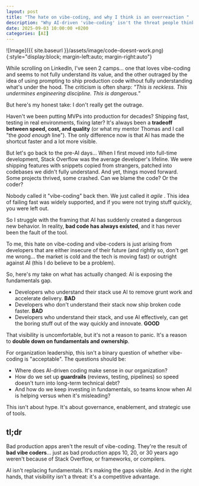```yaml
---
layout: post
title: "The hate on vibe-coding, and why I think is an overreaction "
description: "Why AI-driven 'vibe-coding' isn't the threat people think it is—and how leaders should really approach it."
date: 2025-09-03 10:00:00 +0200
categories: [AI]
---
```

![Image]({{ site.baseurl }}/assets/image/code-doesnt-work.png){:style="display:block; margin-left:auto; margin-right:auto"}

While scrolling on LinkedIn, I've seen 2 camps... one that loves vibe-coding and seems to not fully understand its value, and the other outraged by the idea of using prompting to ship production code without fully understanding what's under the hood. The criticism is often sharp: *"This is reckless. This undermines engineering discipline. This is dangerous."*

But here's my honest take: I don't really get the outrage.

Haven't we been putting MVPs into production for decades? Shipping fast, testing in real environments, fixing later? It's always been a **tradeoff between speed, cost, and quality** (or what my mentor Thomas and I call "the _good enough_ line"). The only difference now is that AI has made the shortcut faster and a lot more visible.

But let's go back to the pre-AI days... When I first moved into full-time development, Stack Overflow was the average developer's lifeline. We were shipping features with snippets copied from strangers, patched into codebases we didn't fully understand. And yet, things moved forward. Some projects thrived, some crashed. Can we blame the code? Or the coder?

Nobody called it "vibe-coding" back then. We just called it _agile_ . This idea of failing fast was widely supported, and if you were not trying stuff quickly, you were left out.

So I struggle with the framing that AI has suddenly created a dangerous new behavior. In reality, **bad code has always existed**, and it has never been the fault of the tool.

To me, this hate on vibe-coding and vibe-coders is just arising from developers that are either insecure of their future (and rightly so, don't get me wrong... the market is cold and the tech is moving fast) or outright against AI (this I do believe to be a problem).

So, here's my take on what has actually changed: AI is exposing the fundamentals gap.

- Developers who understand their stack use AI to remove grunt work and accelerate delivery. **BAD**
- Developers who don't understand their stack now ship broken code faster. **BAD**
- Developers who understand their stack, and use AI effectively, can get the boring stuff out of the way quickly and innovate. **GOOD**

That visibility is uncomfortable, but it's not a reason to panic. It's a reason to **double down on fundamentals and ownership**.

For organization leadership, this isn't a binary question of whether vibe-coding is "acceptable". The questions should be:

- Where does AI-driven coding make sense in our organization?
- How do we set up **guardrails** (reviews, testing, pipelines) so speed doesn't turn into long-term technical debt?
- And how do we keep investing in fundamentals, so teams know when AI is helping versus when it's misleading?

This isn't about hype. It's about governance, enablement, and strategic use of tools.

## tl;dr

Bad production apps aren't the result of vibe-coding. They're the result of **bad vibe coders**... just as bad production apps 10, 20, or 30 years ago weren't because of Stack Overflow, or frameworks, or compilers.

AI isn't replacing fundamentals. It's making the gaps visible. And in the right hands, that visibility isn't a threat: it's a competitive advantage.

